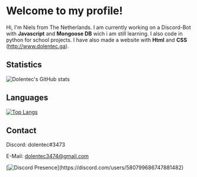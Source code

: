 # Welcome to my profile!
Hi, I'm Niels from The Netherlands. I am currently working on a Discord-Bot with **Javascript** and **Mongoose DB** wich i am still learning.
I also code in python for school projects.
I have also made a website with **Html** and **CSS** (http://www.dolentec.ga).

## Statistics
![Dolentec's GitHub stats](https://github-readme-stats.vercel.app/api?username=Dolentec&count_private=true&show_icons=true&theme=white)
## Languages
[![Top Langs](https://github-readme-stats.vercel.app/api/top-langs/?username=Dolentec&layout=compact)](https://github.com/anuraghazra/github-readme-stats&theme=dark)
## Contact
Discord: dolentec#3473

E-Mail: dolentec3474@gmail.com

[![Discord Presence](https://lanyard-profile-readme.vercel.app/api/580799686747881482?theme=dark&animated=true&hideDiscrim=false&borderRadius=5px&idleMessage=Probably%20afk%20or%20coding...)](https://discord.com/users/580799686747881482)
